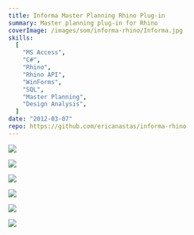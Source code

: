 ```yaml
---
title: Informa Master Planning Rhino Plug-in
summary: Master planning plug-in for Rhino
coverImage: /images/som/informa-rhino/Informa.jpg
skills:
  [
    "MS Access",
    "C#",
    "Rhino",
    "Rhino API",
    "WinForms",
    "SQL",
    "Master Planning",
    "Design Analysis",
  ]
date: "2012-03-07"
repo: https://github.com/ericanastas/informa-rhino
---
```


![](/images/som/informa-rhino/slide0114_image132.png)

![](/images/som/informa-rhino/slide0116_image123.png)

![](/images/som/informa-rhino/slide0117_image129.png)

![](/images/som/informa-rhino/slide0118_image126.png)

![](/images/som/informa-rhino/slide0119_image135.png)

![](/images/som/informa-rhino/slide0125_image114.png)
